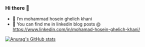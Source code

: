 ### Hi there 👋

- 🔭 I’m mohammad hosein ghelich khani
- 💬 You can find me in linkedin blog posts @ https://www.linkedin.com/in/mohamad-hosein-ghelich-khani/


[![Anurag's GitHub stats](https://github-readme-stats.vercel.app/api?username=XOooooOX)](https://github.com/anuraghazra/github-readme-stats)
